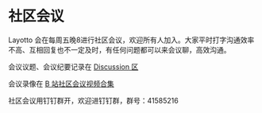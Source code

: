 # 社区会议
Layotto 会在每周五晚8进行社区会议，欢迎所有人加入。大家平时打字沟通效率不高、互相回复也不一定及时，有任何问题都可以来会议聊，高效沟通。

会议议题、会议纪要记录在 [Discussion 区](https://github.com/mosn/layotto/discussions)

会议录像在 [B 站社区会议视频合集](https://space.bilibili.com/228717294/channel/seriesdetail?sid=2222011)

社区会议用钉钉群开，欢迎进钉钉群，群号：41585216
